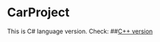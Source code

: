 # CarProject

This is C# language version.
Check: 
##[C++ version](https://github.com/DanielPrzewozny/CarGarageProject)
